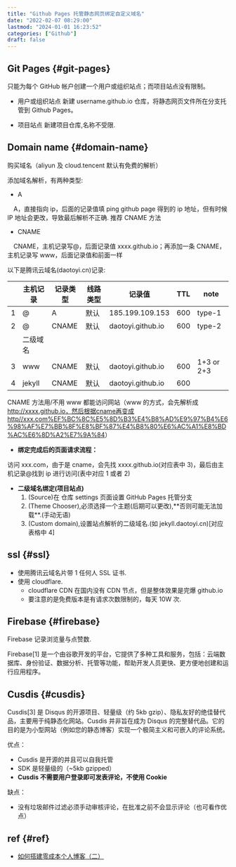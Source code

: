 ```yaml
---
title: "Github Pages 托管静态网页绑定自定义域名"
date: "2022-02-07 08:29:00"
lastmod: "2024-01-01 16:23:52"
categories: ["Github"]
draft: false
---
```


## Git Pages {#git-pages}

只能为每个 GitHub 帐户创建一个用户或组织站点；而项目站点没有限制。

-   用户或组织站点
    新建 username.github.io 仓库，将静态网页文件所在分支托管到 Github Pages。

-   项目站点
    新建项目仓库,名称不受限.


## Domain name {#domain-name}

购买域名（aliyun 及 cloud.tencent 默认有免费的解析）

添加域名解析，有两种类型:

-   A

　A，直接指向 ip，后面的记录值填 ping github page 得到的 ip 地址，但有时候 IP 地址会更改，导致最后解析不正确. 推荐 CNAME 方法

-   CNAME

　CNAME，主机记录写@，后面记录值 xxxx.github.io；再添加一条 CNAME，主机记录写 www，后面记录值和前面一样

以下是腾讯云域名(daotoyi.cn)记录:

|   | 主机记录 | 记录类型 | 线路类型 | 记录值            | TTL | note       |
|---|------|------|------|----------------|-----|------------|
| 1 | @      | A     | 默认 | 185.199.109.153   | 600 | type-1     |
| 2 | @      | CNAME | 默认 | daotoyi.github.io | 600 | type-2     |
|   | 二级域名 |       |      |                   |     |            |
| 3 | www    | CNAME | 默认 | daotoyi.github.io | 600 | 1+3 or 2+3 |
| 4 | jekyll | CNAME | 默认 | daotoyi.github.io | 600 |            |

CNAME 方法用/不用 www 都能访问网站（www 的方式，会先解析成<http://xxxx.github.io，然后根据cname再变成http//xxx.com%EF%BC%8C%E5%8D%B3%E4%B8%AD%E9%97%B4%E6%98%AF%E7%BB%8F%E8%BF%87%E4%B8%80%E6%AC%A1%E8%BD%AC%E6%8D%A2%E7%9A%84>）

-   ****绑定完成后的页面请求流程：****

访问 xxx.com，由于是 cname，会先找 xxxx.github.io(对应表中 3)，最后由主机记录@找到 ip 进行访问(表中对应 1 或者 2)

-   ****二级域名绑定(项目站点)****
    1.  (Source)在 仓库 settings 页面设置 GitHub Pages 托管分支
    2.  (Theme Chooser),必须选择一个主题(后期可以更改),\*\*否则可能无法加载\*\*.(手动无语)
    3.  (Custom domain),设置站点解析的二级域名.(如 jekyll.daotoyi.cn)[对应表格中 4]


## ssl {#ssl}

-   使用腾讯云域名片带 1 任何人 SSL 证书.
-   使用 cloudflare.
    -   cloudflare CDN 在国内没有 CDN 节点，但是整体效果是完爆 github.io
    -   要注意的是免费版本是有请求次数限制的，每天 10W 次.


## Firebase {#firebase}

Firebase 记录浏览量与点赞数.

Firebase[1] 是一个由谷歌开发的平台，它提供了多种工具和服务，包括：云端数据库、身份验证、数据分析、托管等功能，帮助开发人员更快、更方便地创建和运行应用程序。


## Cusdis {#cusdis}

Cusdis[3] 是 Disqus 的开源项目、轻量级（约 5kb gzip）、隐私友好的绝佳替代品，主要用于纯静态化网站。Cusdis 并非旨在成为 Disqus 的完整替代品。它的目的是为小型网站（例如您的静态博客）实现一个极简主义和可嵌入的评论系统。

优点：

-   Cusdis 是开源的并且可以自我托管
-   SDK 是轻量级的（~5kb gzipped）
-   **Cusdis 不需要用户登录即可发表评论，不使用 Cookie**

缺点：

-   没有垃圾邮件过滤必须手动审核评论，在批准之前不会显示评论（也可看作优点）


## ref {#ref}

-   [如何搭建零成本个人博客（二）](https://mp.weixin.qq.com/s/R3e21pacpoBwk4lq-au2ug)